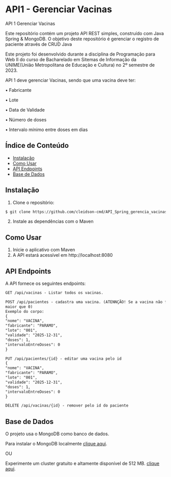 # API1 - Gerenciar Vacinas

API 1 Gerenciar Vacinas

Este repositório contém um projeto API REST simples, construído com Java Spring & MongoDB.
O objetivo deste repositório é gerenciar o registro de paciente através de CRUD Java

Este projeto foi desenvolvido durante a disciplina de Programação para Web II
do curso de Bacharelado em Sitemas de Informação da UNIME(União Metropolitana de Educação e Cultura)
no 2º semestre de 2023.

API 1 deve gerenciar Vacinas, sendo que uma vacina deve ter:

• Fabricante

• Lote

• Data de Validade

• Número de doses

• Intervalo mínimo entre doses em dias

## Índice de Conteúdo

- [Instalação](#instalação)
- [Como Usar](#como-usar)
- [API Endpoints](#api-endpoints)
- [Base de Dados](#base-de-dados)

## Instalação

1. Clone o repositório:

```bash
$ git clone https://github.com/cleidson-cmd/API_Spring_gerencia_vacinas.git
```

2. Instale as dependências com o Maven

## Como Usar

1. Inicie o aplicativo com Maven
2. A API estará acessível em http://localhost:8080

## API Endpoints

A API fornece os seguintes endpoints:

```markdown
GET /api/vacinas - Listar todos os vacinas.

POST /api/pacientes - cadastra uma vacina. (ATENNÇÃO! Se a vacina não for dose única, o intervaloEntreDoses deve ser
maior que 0)
Exemplo do corpo:
{
"nome": "VACINA",
"fabricante": "PARAMO",
"lote": "001",
"validade": "2025-12-31",
"doses": 1,
"intervaloEntreDoses": 0
}

PUT /api/pacientes/{id} - editar uma vacina pelo id
{
"nome": "VACINA",
"fabricante": "PARAMO",
"lote": "001",
"validade": "2025-12-31",
"doses": 1,
"intervaloEntreDoses": 0
}

DELETE /api/vacinas/{id} - remover pelo id do paciente

```

## Base de Dados

O projeto usa o MongoDB como banco de dados.

Para instalar o MongoDB localmente [clique aqui](https://www.mongodb.com/try/download/community).

OU

Experimente um cluster gratuito e altamente disponível de 512
MB. [clique aqui](https://www.mongodb.com/cloud/atlas/register).

